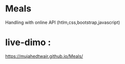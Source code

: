 # Meals
Handling with online API (htlm,css,bootstrap,javascript)
# live-dimo :
https://mujahedtwair.github.io/Meals/
